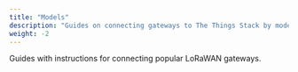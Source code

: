 ```yaml
---
title: "Models"
description: "Guides on connecting gateways to The Things Stack by model"
weight: -2
---
```


Guides with instructions for connecting popular LoRaWAN gateways.
